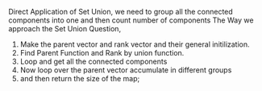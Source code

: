 Direct Application of Set Union, we need to group all the connected components into one and then count number of components
The Way we approach the Set Union Question,
1. Make the parent vector and rank vector and their general initilization.
2. Find Parent Function and Rank by union function.
3. Loop and get all the connected components
4. Now loop over the parent vector accumulate in different groups
5. and then return the size of the map;